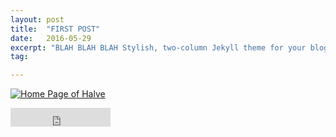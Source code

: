 ```yaml
---
layout: post
title:  "FIRST POST"
date:   2016-05-29
excerpt: "BLAH BLAH BLAH Stylish, two-column Jekyll theme for your blog."
tag:

---
```


<a href="{{ site.url }}/images/halve-home-image.png"><img src="{{ site.url }}/images/halve-home-image.png" alt="Home Page of Halve"></a>  

<iframe src="https://ghbtns.com/github-btn.html?user=TaylanTatli&repo=Halve&type=star&count=true&size=large" frameborder="0" scrolling="0" width="160px" height="30px"></iframe>    
      
